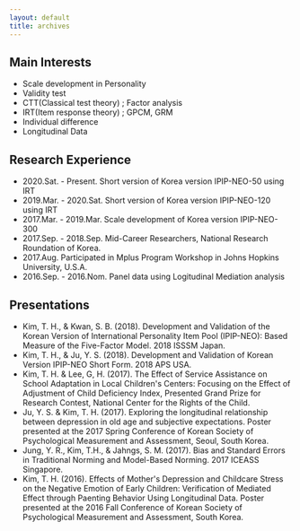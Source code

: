 ```yaml
---
layout: default
title: archives
---
```

  
  
## **Main Interests**
* Scale development in Personality 
* Validity test
* CTT(Classical test theory) ; Factor analysis 
* IRT(Item response theory) ; GPCM, GRM
* Individual difference
* Longitudinal Data
  
  
## **Research Experience**
*  2020.Sat. - Present. Short version of Korea version IPIP-NEO-50 using IRT
*  2019.Mar. - 2020.Sat. Short version of Korea version IPIP-NEO-120 using IRT
*  2017.Mar. - 2019.Mar. Scale development of Korea version IPIP-NEO-300
*  2017.Sep. - 2018.Sep. Mid-Career Researchers, National Research Roundation of Korea. 
*  2017.Aug.   Participated in Mplus Program Workshop in Johns Hopkins University, U.S.A. 
*  2016.Sep. - 2016.Nom. Panel data using Logitudinal Mediation analysis
  
  
## **Presentations** 
* Kim, T. H., & Kwan, S. B. (2018). Development and Validation of the Korean Version of International Personality Item Pool (IPIP-NEO): Based Measure of the Five-Factor Model. 2018 ISSSM Japan.
* Kim, T. H., & Ju, Y. S. (2018). Development and Validation of Korean Version IPIP-NEO Short Form. 2018 APS USA.
* Kim, T. H. & Lee, G, H. (2017). The Effect of Service Assistance on School Adaptation in Local Children's Centers: Focusing on the Effect of Adjustment of Child Deficiency Index, Presented Grand Prize for Research Contest, National Center for the Rights of the Child. 
* Ju, Y. S. & Kim, T. H. (2017). Exploring the longitudinal relationship between depression in old age and subjective expectations. Poster presented at the 2017 Spring Conference of Korean Society of Psychological Measurement and Assessment, Seoul, South Korea.
* Jung, Y. R., Kim, T.H., & Jahngs, S. M. (2017). Bias and Standard Errors in Traditional Norming and Model-Based Norming. 2017 ICEASS Singapore.
* Kim, T. H. (2016). Effects of Mother's Depression and Childcare Stress on the Negative Emotion of Early Children: Verification of Mediated Effect through Paenting Behavior Using Longitudinal Data. Poster presented at the 2016 Fall Conference of Korean Society of Psychological Measurement and Assessment, South Korea.

